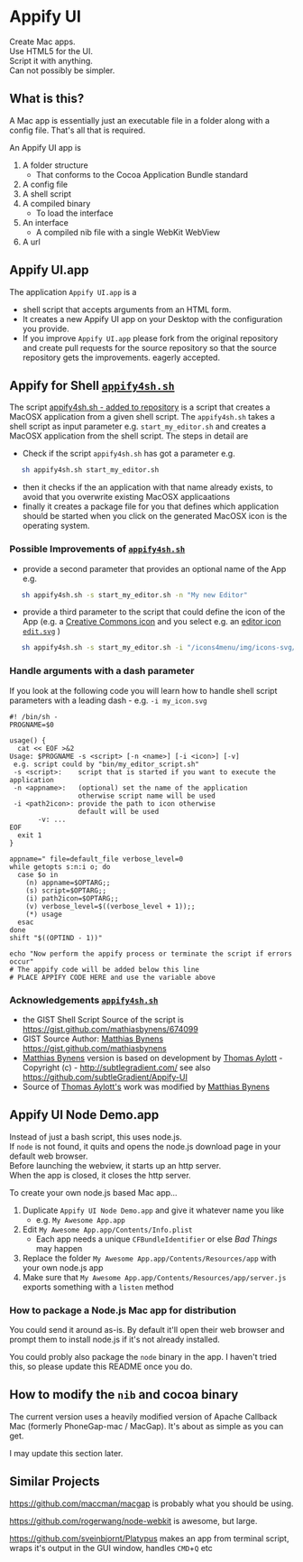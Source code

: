 # Appify UI

Create Mac apps.  
Use HTML5 for the UI.  
Script it with anything.  
Can not possibly be simpler.


## What is this?
A Mac app is essentially just an executable file in a folder along with a config file.
That's all that is required.

An Appify UI app is

1. A folder structure
    * That conforms to the Cocoa Application Bundle standard
2. A config file
3. A shell script
4. A compiled binary  
    * To load the interface
5. An interface  
    * A compiled nib file with a single WebKit WebView
6. A url


## Appify UI.app
The application `Appify UI.app` is a
* shell script that accepts arguments from an HTML form.
* It creates a new Appify UI app on your Desktop with the configuration you provide.
* If you improve `Appify UI.app` please fork from the original repository and create pull requests for the source repository so that the source repository gets the improvements. eagerly accepted.

## Appify for Shell [`appify4sh.sh`](https://github.com/niebert/Appify4Node/blob/master/appify4sh.sh)
The script [appify4sh.sh - added to repository](https://github.com/niebert/Appify4Node/blob/master/appify4sh.sh) is a script that creates a MacOSX application from a given shell script. The `appify4sh.sh` takes a shell script as input parameter e.g. `start_my_editor.sh` and creates a MacOSX application from the shell script. The steps in detail are
* Check if the script `appify4sh.sh` has got a parameter e.g. 
```bash
   sh appify4sh.sh start_my_editor.sh
```
* then it checks if the an application with that name already exists, to avoid that you overwrite existing MacOSX applicaations
* finally it creates a package file for you that defines which application should be started when you click on the generated MacOSX icon is the operating system.

### Possible Improvements of [`appify4sh.sh`](https://github.com/niebert/Appify4Node/blob/master/appify4sh.sh)
* provide a second parameter that provides an optional name of the App e.g. 
```bash
   sh appify4sh.sh -s start_my_editor.sh -n "My new Editor"
```
* provide a third parameter to the script that could define the icon of the App (e.g. a [Creative Commons icon](https://github.com/niebert/icons4menu) and you select e.g. an [editor icon `edit.svg`](https://github.com/niebert/icons4menu#miscellaneous-icons) )
```bash
   sh appify4sh.sh -s start_my_editor.sh -i "/icons4menu/img/icons-svg/edit.svg"
```

### Handle arguments with a dash parameter
If you look at the following code you will learn how to handle shell script parameters with a leading dash - e.g. `-i my_icon.svg`
```shell
#! /bin/sh -
PROGNAME=$0

usage() {
  cat << EOF >&2
Usage: $PROGNAME -s <script> [-n <name>] [-i <icon>] [-v]
 e.g. script could by "bin/my_editor_script.sh"
 -s <script>:    script that is started if you want to execute the application 
 -n <appname>:   (optional) set the name of the application 
                 otherwise script name will be used
 -i <path2icon>: provide the path to icon otherwise
                 default will be used
       -v: ...
EOF
  exit 1
}

appname=" file=default_file verbose_level=0
while getopts s:n:i o; do
  case $o in
    (n) appname=$OPTARG;;
    (s) script=$OPTARG;;
    (i) path2icon=$OPTARG;;
    (v) verbose_level=$((verbose_level + 1));;
    (*) usage
  esac
done
shift "$((OPTIND - 1))"

echo "Now perform the appify process or terminate the script if errors occur"
# The appify code will be added below this line
# PLACE APPIFY CODE HERE and use the variable above
```


### Acknowledgements [`appify4sh.sh`](https://github.com/niebert/Appify4Node/blob/master/appify4sh.sh)
* the GIST Shell Script Source of the script is https://gist.github.com/mathiasbynens/674099
* GIST Source Author:  [Matthias Bynens](http://mathiasbynens.be/) https://gist.github.com/mathiasbynens
* [Matthias Bynens](http://mathiasbynens.be/) version is based on development by [Thomas Aylott](http://subtlegradient.com/) - Copyright (c) - <http://subtlegradient.com/> see also <https://github.com/subtleGradient/Appify-UI>
* Source of [Thomas Aylott's](http://subtlegradient.com/) work was modified by [Matthias Bynens](http://mathiasbynens.be/)

Appify UI Node Demo.app
-----------------------
Instead of just a bash script, this uses node.js.  
If `node` is not found, it quits and opens the node.js download page in your default web browser.  
Before launching the webview, it starts up an http server.  
When the app is closed, it closes the http server.

To create your own node.js based Mac app...

1. Duplicate `Appify UI Node Demo.app` and give it whatever name you like
    * e.g. `My Awesome App.app`
2. Edit `My Awesome App.app/Contents/Info.plist`
    * Each app needs a unique `CFBundleIdentifier` or else *Bad Things* may happen
3. Replace the folder `My Awesome App.app/Contents/Resources/app` with your own node.js app
4. Make sure that `My Awesome App.app/Contents/Resources/app/server.js` exports something with a `listen` method


### How to package a Node.js Mac app for distribution

You could send it around as-is. By default it'll open their web browser and prompt them to install node.js if it's not already installed.

You could probly also package the `node` binary in the app. I haven't tried this, so please update this README once you do.



How to modify the `nib` and cocoa binary
----------------------------------------
The current version uses a heavily modified version of Apache Callback Mac (formerly PhoneGap-mac / MacGap).
It's about as simple as you can get.

I may update this section later.




Similar Projects
----------------

https://github.com/maccman/macgap is probably what you should be using.

https://github.com/rogerwang/node-webkit is awesome, but large.

https://github.com/sveinbjornt/Platypus makes an app from terminal script, wraps it's output in the GUI window, handles `CMD`+`Q` etc
